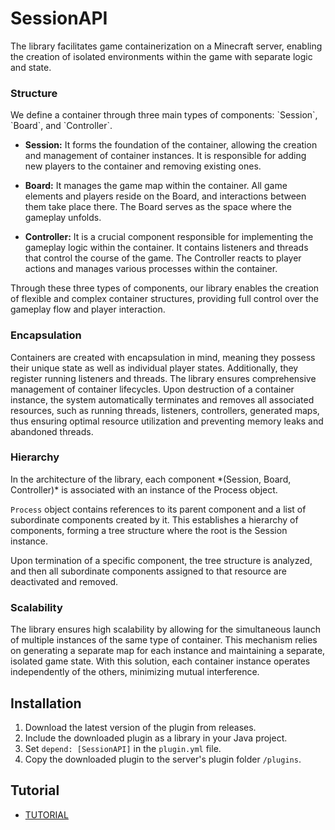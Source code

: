 # SessionAPI

The library facilitates game containerization on a Minecraft server, enabling the creation of isolated environments
within the game with separate logic and state.

<h3>Structure</h3>
We define a container through three main types of components: `Session`, `Board`, and `Controller`.

* **Session:** It forms the foundation of the container, allowing the creation and management of container instances. It
  is responsible for adding new players to the container and removing existing ones.

* **Board:** It manages the game map within the container. All game elements and players reside on the Board, and
  interactions between them take place there. The Board serves as the space where the gameplay unfolds.

* **Controller:** It is a crucial component responsible for implementing the gameplay logic within the container. It
  contains listeners and threads that control the course of the game. The Controller reacts to player actions and
  manages various processes within the container.

Through these three types of components, our library enables the creation of flexible and complex container structures,
providing full control over the gameplay flow and player interaction.

<h3>Encapsulation</h3>
Containers are created with encapsulation in mind, meaning they possess their unique state as well as individual player
states. Additionally, they register running listeners and threads. The library ensures comprehensive management of
container lifecycles. Upon destruction of a container instance, the system automatically terminates and removes all
associated resources, such as running threads, listeners, controllers, generated maps, thus ensuring optimal resource
utilization and preventing memory leaks and abandoned threads.

<h3>Hierarchy</h3>
In the architecture of the library, each component *(Session, Board, Controller)* is associated with an instance of the
Process object.

`Process` object contains references to its parent component and a list of subordinate components created by it. This
establishes a hierarchy of components, forming a tree structure where the root is the Session instance.

Upon termination of a specific component, the tree structure is analyzed, and then all subordinate components assigned
to that resource are deactivated and removed.

<h3>Scalability</h3>
The library ensures high scalability by allowing for the simultaneous launch of multiple instances of the same type of
container. This mechanism relies on generating a separate map for each instance and maintaining a separate, isolated
game state. With this solution, each container instance operates independently of the others, minimizing mutual
interference.

## Installation

1. Download the latest version of the plugin from releases.
2. Include the downloaded plugin as a library in your Java project.
3. Set `depend: [SessionAPI]` in the `plugin.yml` file.
4. Copy the downloaded plugin to the server's plugin folder `/plugins`.

## Tutorial

* [TUTORIAL](TUTORIAL.md)
